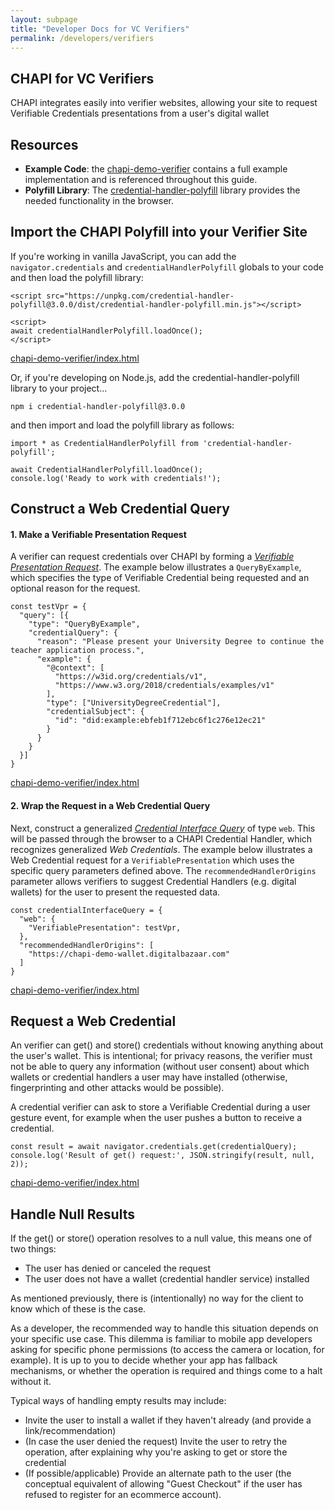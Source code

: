 ```yaml
---
layout: subpage
title: "Developer Docs for VC Verifiers"
permalink: /developers/verifiers
---
```

## CHAPI for VC Verifiers
CHAPI integrates easily into verifier websites, allowing your site to request Verifiable Credentials presentations from a user's digital wallet

## Resources
- **Example Code**: the [chapi-demo-verifier](https://github.com/credential-handler/chapi-demo-verifier) contains a full example implementation and is referenced throughout this guide. 
- **Polyfill Library**: The [credential-handler-polyfill](https://github.com/credential-handler/credential-handler-polyfill) library provides the needed functionality in the browser.

## Import the CHAPI Polyfill into your Verifier Site
If you're working in vanilla JavaScript, you can add the `navigator.credentials` and `credentialHandlerPolyfill` globals to your code and then load the polyfill library:

```
<script src="https://unpkg.com/credential-handler-polyfill@3.0.0/dist/credential-handler-polyfill.min.js"></script>

<script>
await credentialHandlerPolyfill.loadOnce();
</script>
```
<p class="code-annotation">
  <a href="https://github.com/credential-handler/chapi-demo-verifier/blob/master/index.html"
  target="_blank" rel="noopener noreferrer"> chapi-demo-verifier/index.html </a>
</p>

Or, if you're developing on Node.js, add the credential-handler-polyfill library to your project...

```
npm i credential-handler-polyfill@3.0.0
``` 

and then import and load the polyfill library as follows:

```
import * as CredentialHandlerPolyfill from 'credential-handler-polyfill';

await CredentialHandlerPolyfill.loadOnce();
console.log('Ready to work with credentials!');
```
## Construct a Web Credential Query
#### 1. Make a Verifiable Presentation Request
A verifier can request credentials over CHAPI by forming a *[Verifiable Presentation Request](https://w3c-ccg.github.io/vp-request-spec/)*.  The example below illustrates a `QueryByExample`, which specifies the type of Verifiable Credential being requested and an optional reason for the request.

```
const testVpr = {
  "query": [{
    "type": "QueryByExample",
    "credentialQuery": {
      "reason": "Please present your University Degree to continue the teacher application process.",
      "example": {
        "@context": [
          "https://w3id.org/credentials/v1",
          "https://www.w3.org/2018/credentials/examples/v1"
        ],
        "type": ["UniversityDegreeCredential"],
        "credentialSubject": {
          "id": "did:example:ebfeb1f712ebc6f1c276e12ec21"
        }
      }
    }
  }]
}
```
<p class="code-annotation">
  <a href="https://github.com/credential-handler/chapi-demo-verifier/blob/master/index.html"
  target="_blank" rel="noopener noreferrer"> chapi-demo-verifier/index.html </a>
</p>

#### 2. Wrap the Request in a Web Credential Query
Next, construct a generalized *[Credential Interface Query](https://www.w3.org/TR/credential-management-1/)* of type `web`.  This will be passed through the browser to a CHAPI Credential Handler, which recognizes generalized *Web Credentials*. The example below illustrates a  Web Credential request for a `VerifiablePresentation` which uses the specific query parameters defined above.  The `recommendedHandlerOrigins` parameter allows verifiers to suggest Credential Handlers (e.g. digital wallets) for the user to present the requested data. 

```
const credentialInterfaceQuery = {
  "web": {
    "VerifiablePresentation": testVpr,
  },
  "recommendedHandlerOrigins": [
    "https://chapi-demo-wallet.digitalbazaar.com"
  ]
}
```
<p class="code-annotation">
  <a href="https://github.com/credential-handler/chapi-demo-verifier/blob/master/index.html"
  target="_blank" rel="noopener noreferrer"> chapi-demo-verifier/index.html </a>
</p>

## Request a Web Credential
An verifier can get() and store() credentials without knowing anything about the user's wallet. This is intentional; for privacy reasons, the verifier must not be able to query any information (without user consent) about which wallets or credential handlers a user may have installed (otherwise, fingerprinting and other attacks would be possible).

A credential verifier can ask to store a Verifiable Credential during a user gesture event, for example when the user pushes a button to receive a credential.
```
const result = await navigator.credentials.get(credentialQuery);
console.log('Result of get() request:', JSON.stringify(result, null, 2));
```
<p class="code-annotation">
  <a href="https://github.com/credential-handler/chapi-demo-verifier/blob/master/index.html"
  target="_blank" rel="noopener noreferrer"> chapi-demo-verifier/index.html </a>
</p>


## Handle Null Results
If the get() or store() operation resolves to a null value, this means one of two things:

- The user has denied or canceled the request
- The user does not have a wallet (credential handler service) installed

As mentioned previously, there is (intentionally) no way for the client to know which of these is the case.

As a developer, the recommended way to handle this situation depends on your specific use case. This dilemma is familiar to mobile app developers asking for specific phone permissions (to access the camera or location, for example). It is up to you to decide whether your app has fallback mechanisms, or whether the operation is required and things come to a halt without it.

Typical ways of handling empty results may include:

- Invite the user to install a wallet if they haven't already (and provide a link/recommendation)
- (In case the user denied the request) Invite the user to retry the operation, after explaining why you're asking to get or store the credential
- (If possible/applicable) Provide an alternate path to the user (the conceptual equivalent of allowing "Guest Checkout" if the user has refused to register for an ecommerce account).
